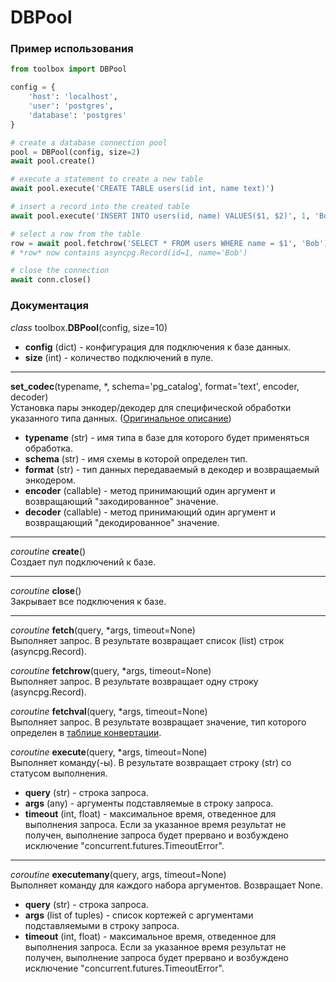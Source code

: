 # DBPool

### Пример использования

```python
from toolbox import DBPool

config = {
    'host': 'localhost',
    'user': 'postgres',
    'database': 'postgres'
}

# create a database connection pool
pool = DBPool(config, size=2)
await pool.create()

# execute a statement to create a new table
await pool.execute('CREATE TABLE users(id int, name text)')

# insert a record into the created table
await pool.execute('INSERT INTO users(id, name) VALUES($1, $2)', 1, 'Bob')

# select a row from the table
row = await pool.fetchrow('SELECT * FROM users WHERE name = $1', 'Bob')
# *row* now contains asyncpg.Record(id=1, name='Bob')

# close the connection
await conn.close()
```

### Документация

_class_ toolbox.**DBPool**(config, size=10)
* **config** (dict) - конфигурация для подключения к базе данных.
* **size** (int) - количество подключений в пуле.

---

**set_codec**(typename, *, schema='pg_catalog', format='text', encoder, decoder)  
Установка пары энкодер/декодер для специфической обработки указанного типа данных. ([Оригинальное описание](https://magicstack.github.io/asyncpg/current/api/index.html#asyncpg.connection.Connection.set_type_codec))
* **typename** (str) - имя типа в базе для которого будет применяться обработка.
* **schema** (str) - имя схемы в которой определен тип.
* **format** (str) - тип данных передаваемый в декодер и возвращаемый энкодером.
* **encoder** (callable) - метод принимающий один аргумент и возвращающий "закодированное" значение.
* **decoder** (callable) - метод принимающий один аргумент и возвращающий "декодированное" значение.

---

_coroutine_ **create**()  
Создает пул подключений к базе.

---

_coroutine_ **close**()  
Закрывает все подключения к базе.

---

_coroutine_ **fetch**(query, *args, timeout=None)  
Выполняет запрос. В результате возвращает список (list) строк (asyncpg.Record).

_coroutine_ **fetchrow**(query, *args, timeout=None)  
Выполняет запрос. В результате возвращает одну строку (asyncpg.Record).

_coroutine_ **fetchval**(query, *args, timeout=None)  
Выполняет запрос. В результате возвращает значение, тип которого определен в [таблице конвертации](https://magicstack.github.io/asyncpg/current/usage.html#type-conversion).

_coroutine_ **execute**(query, *args, timeout=None)  
Выполняет команду(-ы). В результате возвращает строку (str) со статусом выполнения.

* **query** (str) - строка запроса.
* **args** (any) - аргументы подставляемые в строку запроса.
* **timeout** (int, float) - максимальное время, отведенное для выполнения запроса. Если за указанное время результат не получен, выполнение запроса будет прервано и возбуждено исключение "concurrent.futures.TimeoutError".

---

_coroutine_ **executemany**(query, args, timeout=None)  
Выполняет команду для каждого набора аргументов. Возвращает None.
* **query** (str) - строка запроса.
* **args** (list of tuples) - список кортежей с аргументами подставляемыми в строку запроса.
* **timeout** (int, float) - максимальное время, отведенное для выполнения запроса. Если за указанное время результат не получен, выполнение запроса будет прервано и возбуждено исключение "concurrent.futures.TimeoutError".
